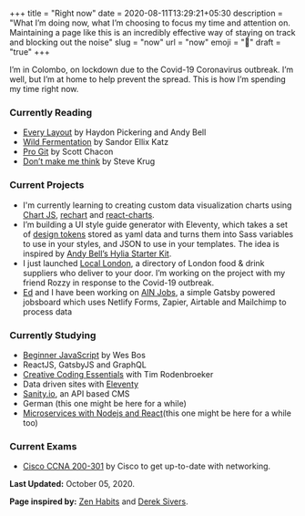 +++
title = "Right now"
date = 2020-08-11T13:29:21+05:30
description = "What I’m doing now, what I’m choosing to focus my time and attention on. Maintaining a page like this is an incredibly effective way of staying on track and blocking out the noise"
slug = "now"
url = "now"
emoji = ":microbe:"
draft = "true"
+++

I’m in Colombo, on lockdown due to the Covid-19 Coronavirus outbreak. I’m well, but I’m at home to help prevent the spread. This is how I’m spending my time right now.

### Currently Reading

- [Every Layout](https://every-layout.dev/) by Haydon Pickering and Andy Bell
- [Wild Fermentation](https://www.goodreads.com/book/show/109800.Wild_Fermentation?ac=1&from_search=true&qid=lMMKTFuhua&rank=1) by Sandor Ellix Katz
- [Pro Git](https://www.goodreads.com/book/show/6518085-pro-git) by Scott Chacon
- [Don’t make me think](https://www.goodreads.com/book/show/41009404-dont-make-me-think) by Steve Krug

### Current Projects

- I'm currently learning to creating custom data visualization charts using [Chart JS](https://canvasjs.com/react-charts/multiseries-chart/), [rechart]() and
  [react-charts](https://www.npmjs.com/package/react-charts).
- I’m building a UI style guide generator with Eleventy, which takes a set of [design tokens](https://css-tricks.com/what-are-design-tokens/) stored as yaml data and turns them
  into Sass variables to use in your styles, and JSON to use in your templates. The idea is inspired by [Andy Bell’s Hylia Starter Kit](https://hylia.website/styleguide/).
- I just launched [Local London](https://locallondon.life), a directory of London food & drink suppliers who deliver to your door. I’m working on the project with my friend Rozzy
  in response to the Covid-19 outbreak.
- [Ed](https://twitter.com/Ed_Stephens_1) and I have been working on [AIN Jobs](https://www.jobs.angelinvestmentnetwork.co.uk/), a simple Gatsby powered jobsboard which uses
  Netlify Forms, Zapier, Airtable and Mailchimp to process data

### Currently Studying

- [Beginner JavaScript](https://beginnerjavascript.com/) by Wes Bos
- ReactJS, GatsbyJS and GraphQL
- [Creative Coding Essentials](https://timrodenbroeker.de/courses/creative-coding-essentials/) with Tim Rodenbroeker
- Data driven sites with [Eleventy](https://11ty.dev/)
- [Sanity.io](https://www.sanity.io/), an API based CMS
- German (this one might be here for a while)
- [Microservices with Nodejs and React]()(this one might be here for a while too)

### Current Exams

- [Cisco CCNA 200-301](https://www.cisco.com/c/en/us/training-events/training-certifications/training/training-services/courses/implementing-and-administering-cisco-solutions-ccna.html) by Cisco to get up-to-date with networking.

<p class="mt-32"><strong>Last Updated:</strong> October 05, 2020.</p>

<p class="mt-32"><strong>Page inspired by:</strong> <a href="https://zenhabits.net/now/" target="_blank">Zen Habits</a> and <a href="https://nownownow.com/about" target="_blank">Derek Sivers</a>.</p>
